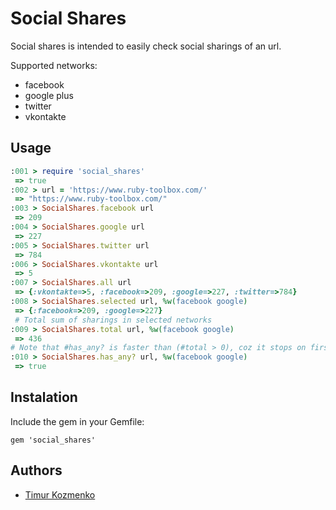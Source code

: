 Social Shares
=============
Social shares is intended to easily check social sharings of an url.

Supported networks:
* facebook
* google plus
* twitter
* vkontakte

Usage
-----
```ruby
:001 > require 'social_shares'
 => true
:002 > url = 'https://www.ruby-toolbox.com/'
 => "https://www.ruby-toolbox.com/"
:003 > SocialShares.facebook url
 => 209
:004 > SocialShares.google url
 => 227
:005 > SocialShares.twitter url
 => 784
:006 > SocialShares.vkontakte url
 => 5
:007 > SocialShares.all url
 => {:vkontakte=>5, :facebook=>209, :google=>227, :twitter=>784}
:008 > SocialShares.selected url, %w(facebook google)
 => {:facebook=>209, :google=>227}
 # Total sum of sharings in selected networks
:009 > SocialShares.total url, %w(facebook google)
 => 436
# Note that #has_any? is faster than (#total > 0), coz it stops on first network that has at least 1 sharing
:010 > SocialShares.has_any? url, %w(facebook google)
 => true
```

Instalation
-----
Include the gem in your Gemfile:
```
gem 'social_shares'
```

Authors
----
* [Timur Kozmenko](https://twitter.com/Timrael)
